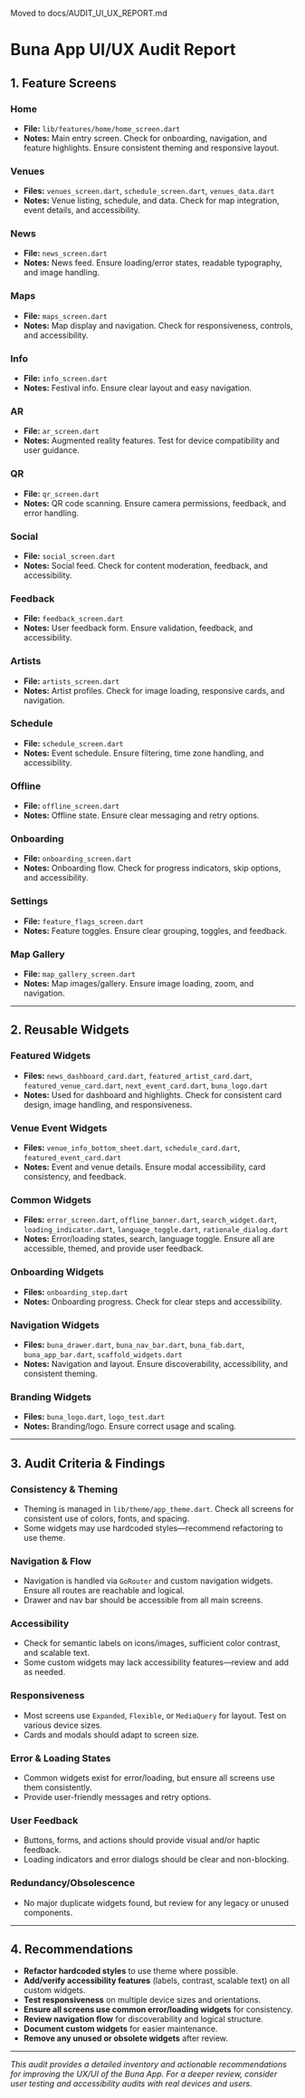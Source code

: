 Moved to docs/AUDIT_UI_UX_REPORT.md
# Buna App UI/UX Audit Report

## 1. Feature Screens

### Home
- **File:** `lib/features/home/home_screen.dart`
- **Notes:** Main entry screen. Check for onboarding, navigation, and feature highlights. Ensure consistent theming and responsive layout.

### Venues
- **Files:** `venues_screen.dart`, `schedule_screen.dart`, `venues_data.dart`
- **Notes:** Venue listing, schedule, and data. Check for map integration, event details, and accessibility.

### News
- **File:** `news_screen.dart`
- **Notes:** News feed. Ensure loading/error states, readable typography, and image handling.

### Maps
- **File:** `maps_screen.dart`
- **Notes:** Map display and navigation. Check for responsiveness, controls, and accessibility.

### Info
- **File:** `info_screen.dart`
- **Notes:** Festival info. Ensure clear layout and easy navigation.

### AR
- **File:** `ar_screen.dart`
- **Notes:** Augmented reality features. Test for device compatibility and user guidance.

### QR
- **File:** `qr_screen.dart`
- **Notes:** QR code scanning. Ensure camera permissions, feedback, and error handling.

### Social
- **File:** `social_screen.dart`
- **Notes:** Social feed. Check for content moderation, feedback, and accessibility.

### Feedback
- **File:** `feedback_screen.dart`
- **Notes:** User feedback form. Ensure validation, feedback, and accessibility.

### Artists
- **File:** `artists_screen.dart`
- **Notes:** Artist profiles. Check for image loading, responsive cards, and navigation.

### Schedule
- **File:** `schedule_screen.dart`
- **Notes:** Event schedule. Ensure filtering, time zone handling, and accessibility.

### Offline
- **File:** `offline_screen.dart`
- **Notes:** Offline state. Ensure clear messaging and retry options.

### Onboarding
- **File:** `onboarding_screen.dart`
- **Notes:** Onboarding flow. Check for progress indicators, skip options, and accessibility.

### Settings
- **File:** `feature_flags_screen.dart`
- **Notes:** Feature toggles. Ensure clear grouping, toggles, and feedback.

### Map Gallery
- **File:** `map_gallery_screen.dart`
- **Notes:** Map images/gallery. Ensure image loading, zoom, and navigation.

---

## 2. Reusable Widgets

### Featured Widgets
- **Files:** `news_dashboard_card.dart`, `featured_artist_card.dart`, `featured_venue_card.dart`, `next_event_card.dart`, `buna_logo.dart`
- **Notes:** Used for dashboard and highlights. Check for consistent card design, image handling, and responsiveness.

### Venue Event Widgets
- **Files:** `venue_info_bottom_sheet.dart`, `schedule_card.dart`, `featured_event_card.dart`
- **Notes:** Event and venue details. Ensure modal accessibility, card consistency, and feedback.

### Common Widgets
- **Files:** `error_screen.dart`, `offline_banner.dart`, `search_widget.dart`, `loading_indicator.dart`, `language_toggle.dart`, `rationale_dialog.dart`
- **Notes:** Error/loading states, search, language toggle. Ensure all are accessible, themed, and provide user feedback.

### Onboarding Widgets
- **Files:** `onboarding_step.dart`
- **Notes:** Onboarding progress. Check for clear steps and accessibility.

### Navigation Widgets
- **Files:** `buna_drawer.dart`, `buna_nav_bar.dart`, `buna_fab.dart`, `buna_app_bar.dart`, `scaffold_widgets.dart`
- **Notes:** Navigation and layout. Ensure discoverability, accessibility, and consistent theming.

### Branding Widgets
- **Files:** `buna_logo.dart`, `logo_test.dart`
- **Notes:** Branding/logo. Ensure correct usage and scaling.

---

## 3. Audit Criteria & Findings

### Consistency & Theming
- Theming is managed in `lib/theme/app_theme.dart`. Check all screens for consistent use of colors, fonts, and spacing.
- Some widgets may use hardcoded styles—recommend refactoring to use theme.

### Navigation & Flow
- Navigation is handled via `GoRouter` and custom navigation widgets. Ensure all routes are reachable and logical.
- Drawer and nav bar should be accessible from all main screens.

### Accessibility
- Check for semantic labels on icons/images, sufficient color contrast, and scalable text.
- Some custom widgets may lack accessibility features—review and add as needed.

### Responsiveness
- Most screens use `Expanded`, `Flexible`, or `MediaQuery` for layout. Test on various device sizes.
- Cards and modals should adapt to screen size.

### Error & Loading States
- Common widgets exist for error/loading, but ensure all screens use them consistently.
- Provide user-friendly messages and retry options.

### User Feedback
- Buttons, forms, and actions should provide visual and/or haptic feedback.
- Loading indicators and error dialogs should be clear and non-blocking.

### Redundancy/Obsolescence
- No major duplicate widgets found, but review for any legacy or unused components.

---

## 4. Recommendations
- **Refactor hardcoded styles** to use theme where possible.
- **Add/verify accessibility features** (labels, contrast, scalable text) on all custom widgets.
- **Test responsiveness** on multiple device sizes and orientations.
- **Ensure all screens use common error/loading widgets** for consistency.
- **Review navigation flow** for discoverability and logical structure.
- **Document custom widgets** for easier maintenance.
- **Remove any unused or obsolete widgets** after review.

---

*This audit provides a detailed inventory and actionable recommendations for improving the UX/UI of the Buna App. For a deeper review, consider user testing and accessibility audits with real devices and users.* 